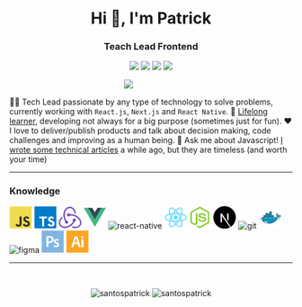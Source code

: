 <h1 align="center">Hi 👋, I'm Patrick</h1>
<h3 align="center">Teach Lead Frontend</h3>

<p align="center">
<a href="https://instagram.com/whoistrick" target="_blank"><img src="https://img.shields.io/badge/-Instagram-%23E4405F?style=for-the-badge&logo=instagram&logoColor=white" target="_blank"></a>
<a href = "mailto:info@santospatrick.com"><img src="https://img.shields.io/badge/Gmail-D14836?style=for-the-badge&logo=gmail&logoColor=white" target="_blank"></a>
<a href="https://www.linkedin.com/in/santospatrickdev" target="_blank"><img src="https://img.shields.io/badge/-LinkedIn-%230077B5?style=for-the-badge&logo=linkedin&logoColor=white" target="_blank"></a>
<a href="https://opensea.io/santospatrick" target="_blank"><img src="https://img.shields.io/badge/Ethereum-3C3C3D?style=for-the-badge&logo=Ethereum&logoColor=white" target="_blank"></a>
</p>

<img align="right" width="300px" src="https://ipfs.io/ipfs/QmT7WGWiUc6iH4KZLPofzfZpRvVAXdkypkW2ZzC2q1CbBC?filename=harry.webp">

</br>

<p>
👨‍💻 Tech Lead passionate by any type of technology to solve problems, currently working with <code>React.js</code>, <code>Next.js</code> and <code>React Native</code>. 📝 <a href="https://www.linkedin.com/in/santospatrickdev/" target="_blank">Lifelong learner</a>, developing not always for a big purpose (sometimes just for fun). ❤️ I love to deliver/publish products and talk about decision making, code challenges and improving as a human being. 💬 Ask me about Javascript! <a href="https://medium.com/@santospatrick" target="_blank">I wrote some technical articles</a> a while ago, but they are timeless (and worth your time) 
</p>

---

### Knowledge
<p align="left">
    <img src="https://raw.githubusercontent.com/devicons/devicon/master/icons/javascript/javascript-original.svg" alt="javascript" width="40" height="40"/> 
    <img src="https://raw.githubusercontent.com/devicons/devicon/master/icons/typescript/typescript-original.svg" alt="typescript" width="40" height="40"/> 
    <img src="https://raw.githubusercontent.com/devicons/devicon/master/icons/redux/redux-original.svg" alt="redux" width="40" height="40"/> 
    <img src="https://raw.githubusercontent.com/devicons/devicon/master/icons/vuejs/vuejs-original.svg" alt="vuejs" width="40" height="40"/>
    <img src="https://egghead.io/_next/image?url=https%3A%2F%2Fd2eip9sf3oo6c2.cloudfront.net%2Ftags%2Fimages%2F000%2F000%2F969%2Fthumb%2Freactnativelogo.png&w=96&q=75" alt="react-native" width="40" height="40"/> 
    <img src="https://raw.githubusercontent.com/devicons/devicon/master/icons/react/react-original.svg" alt="reactjs" width="40" height="40" /> 
    <img src="https://raw.githubusercontent.com/devicons/devicon/master/icons/nodejs/nodejs-original.svg" alt="nodejs" width="40" height="40"/> 
    <img src="https://raw.githubusercontent.com/devicons/devicon/master/icons/nextjs/nextjs-original.svg" alt="nextjs" width="40" height="40"/> 
    <img src="https://www.vectorlogo.zone/logos/git-scm/git-scm-icon.svg" alt="git" width="40" height="40"/> 
    <img src="https://raw.githubusercontent.com/devicons/devicon/master/icons/docker/docker-original.svg" alt="docker" width="40" height="40"/> 
    <img src="https://www.vectorlogo.zone/logos/figma/figma-icon.svg" alt="figma" width="40" height="40"/> 
    <img src="https://raw.githubusercontent.com/devicons/devicon/master/icons/photoshop/photoshop-plain.svg" alt="photoshop" width="40" height="40"/> 
    <img src="https://raw.githubusercontent.com/devicons/devicon/master/icons/illustrator/illustrator-plain.svg" alt="illustrator" width="40" height="40"/> 
</p>

---

</br>

<p align="center">
  <img height="180em" src="https://github-readme-stats.vercel.app/api/top-langs/?username=santospatrick&layout=compact&hide=html" alt="santospatrick" />
  <img height="180em" src="https://github-readme-stats.vercel.app/api?username=santospatrick&show_icons=true" alt="santospatrick" />
</p>
